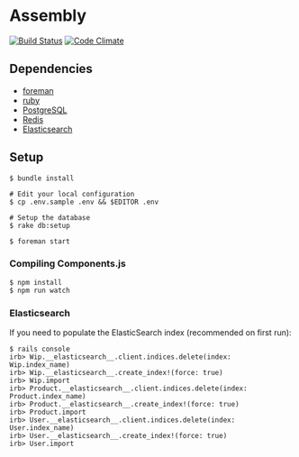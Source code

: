 # Assembly
[![Build Status](https://magnum.travis-ci.com/assemblymade/meta.svg?token=yfARxv3oq7ZT3ZbmJWVN&branch=master)](https://magnum.travis-ci.com/assemblymade/meta)
[![Code Climate](https://codeclimate.com/repos/53614e94e30ba048560038af/badges/2bfece8bd323b313770e/gpa.png)](https://codeclimate.com/repos/53614e94e30ba048560038af/feed)


## Dependencies

* [foreman](https://toolbelt.heroku.com)
* [ruby](http://www.ruby-lang.org)
* [PostgreSQL](http://www.postgresql.org)
* [Redis](http://redis.io/)
* [Elasticsearch](http://www.elasticsearch.org/)

## Setup

    $ bundle install

    # Edit your local configuration
    $ cp .env.sample .env && $EDITOR .env

    # Setup the database
    $ rake db:setup

    $ foreman start

### Compiling Components.js

    $ npm install
    $ npm run watch

### Elasticsearch

If you need to populate the ElasticSearch index (recommended on first run):

    $ rails console
    irb> Wip.__elasticsearch__.client.indices.delete(index: Wip.index_name)
    irb> Wip.__elasticsearch__.create_index!(force: true)
    irb> Wip.import
    irb> Product.__elasticsearch__.client.indices.delete(index: Product.index_name)
    irb> Product.__elasticsearch__.create_index!(force: true)
    irb> Product.import
    irb> User.__elasticsearch__.client.indices.delete(index: User.index_name)
    irb> User.__elasticsearch__.create_index!(force: true)
    irb> User.import
